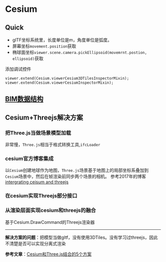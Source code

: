 # Cesium

## Quick

- glTF坐标系统里，长度单位是m，角度单位是弧度。
- 屏幕坐标`movement.position`获取  
- 椭球面坐标`viewer.scene.camera.pickEllipsoid(movemrnt.postion, ellipsoid)`获取

添加调试控件

`viewer.extend(Cesium.viewerCesium3DTilesInspectorMixin);`
`viewer.extend(Cesium.viewerCesiumInspectorMixin);`

## [BIM数据结构](BIM.md)

## Cesium+Threejs解决方案

### 把Three.js当做场景模型加载

非常慢，`Three.js`相当于格式转换工具,`ifcLoader`

### cesium官方博客集成

以`Cesium`创建地球作为地图，`Three.js`场景基于地图上的局部坐标系叠加到`Cesium`场景中，然后在帧渲染前同步两个场景的相机。
参考2017年的博客[intergrating ceisum and threejs](https://cesium.com/blog/2017/10/23/integrating-cesium-with-threejs/)

### 在cesium实现Threejs部分接口

### 从渲染层面实现cesium和threejs的融合

基于Cesium.DrawCommand的Threejs渲染器

***

**解决方案的问题**：把模型当做gltf，没有使用3DTiles。没有学习过threejs，因此不清楚是否可以实现分离式渲染

**参考文章**：[Cesium和Three.js结合的5个方案](https://zhuanlan.zhihu.com/p/441682100)

